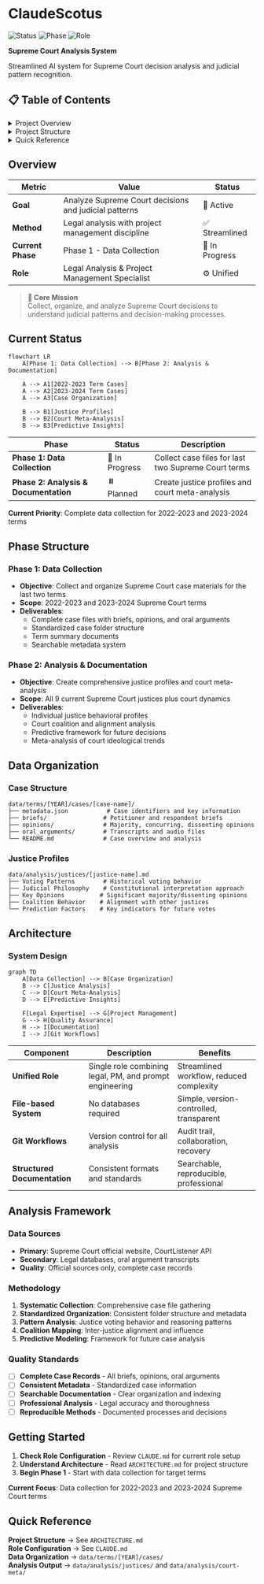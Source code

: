# ClaudeScotus

![Status](https://img.shields.io/badge/Status-Phase%201-orange) ![Phase](https://img.shields.io/badge/Phase-Data%20Collection-blue) ![Role](https://img.shields.io/badge/Role-Legal%20Analysis-green)

**Supreme Court Analysis System**

Streamlined AI system for Supreme Court decision analysis and judicial pattern recognition.

## 📋 Table of Contents

<details>
<summary>Project Overview</summary>

- [Overview](#overview)
- [Current Status](#current-status)
- [Architecture](#architecture)
- [Getting Started](#getting-started)

</details>

<details>
<summary>Project Structure</summary>

- [Phase Structure](#phase-structure)
- [Data Organization](#data-organization)
- [Analysis Framework](#analysis-framework)

</details>

<details>
<summary>Quick Reference</summary>

- [Quick Reference](#quick-reference)

</details>

## Overview

| Metric | Value | Status |
|--------|-------|--------|
| **Goal** | Analyze Supreme Court decisions and judicial patterns | 🎯 Active |
| **Method** | Legal analysis with project management discipline | ✅ Streamlined |
| **Current Phase** | Phase 1 - Data Collection | 🔄 In Progress |
| **Role** | Legal Analysis & Project Management Specialist | ⚙️ Unified |

> **🎯 Core Mission**  
> Collect, organize, and analyze Supreme Court decisions to understand judicial patterns and decision-making processes.

## Current Status

```mermaid
flowchart LR
    A[Phase 1: Data Collection] --> B[Phase 2: Analysis & Documentation]
    
    A --> A1[2022-2023 Term Cases]
    A --> A2[2023-2024 Term Cases]
    A --> A3[Case Organization]
    
    B --> B1[Justice Profiles]
    B --> B2[Court Meta-Analysis]
    B --> B3[Predictive Insights]
```

| Phase | Status | Description |
|-------|--------|-------------|
| **Phase 1: Data Collection** | 🔄 In Progress | Collect case files for last two Supreme Court terms |
| **Phase 2: Analysis & Documentation** | ⏸️ Planned | Create justice profiles and court meta-analysis |

**Current Priority**: Complete data collection for 2022-2023 and 2023-2024 terms

## Phase Structure

### Phase 1: Data Collection
- **Objective**: Collect and organize Supreme Court case materials for the last two terms
- **Scope**: 2022-2023 and 2023-2024 Supreme Court terms
- **Deliverables**: 
  - Complete case files with briefs, opinions, and oral arguments
  - Standardized case folder structure
  - Term summary documents
  - Searchable metadata system

### Phase 2: Analysis & Documentation
- **Objective**: Create comprehensive justice profiles and court meta-analysis
- **Scope**: All 9 current Supreme Court justices plus court dynamics
- **Deliverables**:
  - Individual justice behavioral profiles
  - Court coalition and alignment analysis
  - Predictive framework for future decisions
  - Meta-analysis of court ideological trends

## Data Organization

### Case Structure
```
data/terms/[YEAR]/cases/[case-name]/
├── metadata.json           # Case identifiers and key information
├── briefs/                # Petitioner and respondent briefs
├── opinions/              # Majority, concurring, dissenting opinions
├── oral_arguments/        # Transcripts and audio files
└── README.md              # Case overview and analysis
```

### Justice Profiles
```
data/analysis/justices/[justice-name].md
├── Voting Patterns        # Historical voting behavior
├── Judicial Philosophy    # Constitutional interpretation approach
├── Key Opinions          # Significant majority/dissenting opinions
├── Coalition Behavior    # Alignment with other justices
└── Prediction Factors    # Key indicators for future votes
```

## Architecture

### System Design

```mermaid
graph TD
    A[Data Collection] --> B[Case Organization]
    B --> C[Justice Analysis]
    C --> D[Court Meta-Analysis]
    D --> E[Predictive Insights]
    
    F[Legal Expertise] --> G[Project Management]
    G --> H[Quality Assurance]
    H --> I[Documentation]
    I --> J[Git Workflows]
```

| Component | Description | Benefits |
|-----------|-------------|----------|
| **Unified Role** | Single role combining legal, PM, and prompt engineering | Streamlined workflow, reduced complexity |
| **File-based System** | No databases required | Simple, version-controlled, transparent |
| **Git Workflows** | Version control for all analysis | Audit trail, collaboration, recovery |
| **Structured Documentation** | Consistent formats and standards | Searchable, reproducible, professional |

## Analysis Framework

### Data Sources
- **Primary**: Supreme Court official website, CourtListener API
- **Secondary**: Legal databases, oral argument transcripts
- **Quality**: Official sources only, complete case records

### Methodology
1. **Systematic Collection**: Comprehensive case file gathering
2. **Standardized Organization**: Consistent folder structure and metadata
3. **Pattern Analysis**: Justice voting behavior and reasoning patterns
4. **Coalition Mapping**: Inter-justice alignment and influence
5. **Predictive Modeling**: Framework for future case analysis

### Quality Standards
- [ ] **Complete Case Records** - All briefs, opinions, oral arguments
- [ ] **Consistent Metadata** - Standardized case information
- [ ] **Searchable Documentation** - Clear organization and indexing
- [ ] **Professional Analysis** - Legal accuracy and thoroughness
- [ ] **Reproducible Methods** - Documented processes and decisions

## Getting Started

1. **Check Role Configuration** - Review `CLAUDE.md` for current role setup
2. **Understand Architecture** - Read `ARCHITECTURE.md` for project structure
3. **Begin Phase 1** - Start with data collection for target terms

**Current Focus**: Data collection for 2022-2023 and 2023-2024 Supreme Court terms

## Quick Reference

**Project Structure** → See `ARCHITECTURE.md`  
**Role Configuration** → See `CLAUDE.md`  
**Data Organization** → `data/terms/[YEAR]/cases/`  
**Analysis Output** → `data/analysis/justices/` and `data/analysis/court-meta/`